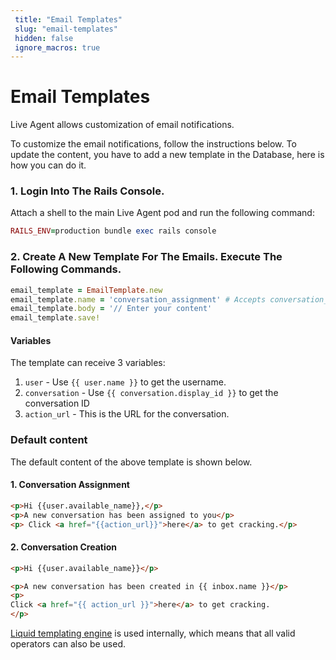 ```yaml
---
 title: "Email Templates" 
 slug: "email-templates" 
 hidden: false 
 ignore_macros: true
---
```


# Email Templates

Live Agent allows customization of email notifications.

To customize the email notifications, follow the instructions below. To update the content, you have to add a new template in the Database, here is how you can do it.

### 1. Login Into The Rails Console.

Attach a shell to the main Live Agent pod and run the following command:

```rb
RAILS_ENV=production bundle exec rails console
```

### 2. Create A New Template For The Emails. Execute The Following Commands.

```rb
email_template = EmailTemplate.new
email_template.name = 'conversation_assignment' # Accepts conversation_assignment, conversation_creation
email_template.body = '// Enter your content'
email_template.save!
```

#### Variables

The template can receive 3 variables:

1. `user` - Use `{{ user.name }}` to get the username.
2. `conversation` - Use `{{ conversation.display_id }}` to get the conversation ID
3. `action_url` - This is the URL for the conversation.

### Default content

The default content of the above template is shown below.

#### 1. Conversation Assignment

```html
<p>Hi {{user.available_name}},</p>
<p>A new conversation has been assigned to you</p>
<p> Click <a href="{{action_url}}">here</a> to get cracking.</p>
```

#### 2. Conversation Creation

```html
<p>Hi {{user.available_name}}</p>

<p>A new conversation has been created in {{ inbox.name }}</p>
<p>
Click <a href="{{ action_url }}">here</a> to get cracking.
</p>
```

[Liquid templating engine](https://shopify.github.io/liquid/) is used internally, which means that all valid operators can also be used.